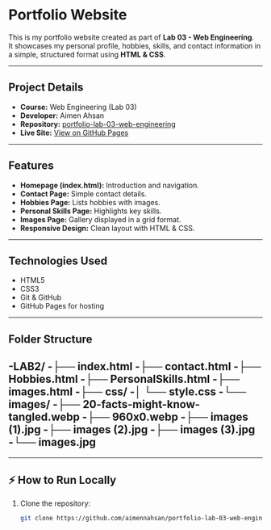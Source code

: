 # Portfolio Website

This is my portfolio website created as part of **Lab 03 - Web Engineering**.  
It showcases my personal profile, hobbies, skills, and contact information in a simple, structured format using **HTML & CSS**.

---

##  Project Details
- **Course:** Web Engineering (Lab 03)
- **Developer:** Aimen Ahsan  
- **Repository:** [portfolio-lab-03-web-engineering](https://github.com/aimennahsan/portfolio-lab-03-web-engineering)
- **Live Site:** [View on GitHub Pages](https://aimennahsan.github.io/portfolio-lab-03-web-engineering/)

---

##  Features
- **Homepage (index.html):** Introduction and navigation.
- **Contact Page:** Simple contact details.
- **Hobbies Page:** Lists hobbies with images.
- **Personal Skills Page:** Highlights key skills.
- **Images Page:** Gallery displayed in a grid format.
- **Responsive Design:** Clean layout with HTML & CSS.

---

##  Technologies Used
- HTML5  
- CSS3  
- Git & GitHub  
- GitHub Pages for hosting  

---

##  Folder Structure
-LAB2/
-├── index.html
-├── contact.html
-├── Hobbies.html
-├── PersonalSkills.html
-├── images.html
-├── css/
-│ └── style.css
-└── images/
-├── 20-facts-might-know-tangled.webp
-├── 960x0.webp
-├── images (1).jpg
-├── images (2).jpg
-├── images (3).jpg
-└── images.jpg
---


---

## ⚡ How to Run Locally
1. Clone the repository:  
   ```bash
   git clone https://github.com/aimennahsan/portfolio-lab-03-web-engineering.git

